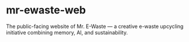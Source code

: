# mr-ewaste-web
The public-facing website of Mr. E-Waste — a creative e-waste upcycling initiative combining memory, AI, and sustainability.
